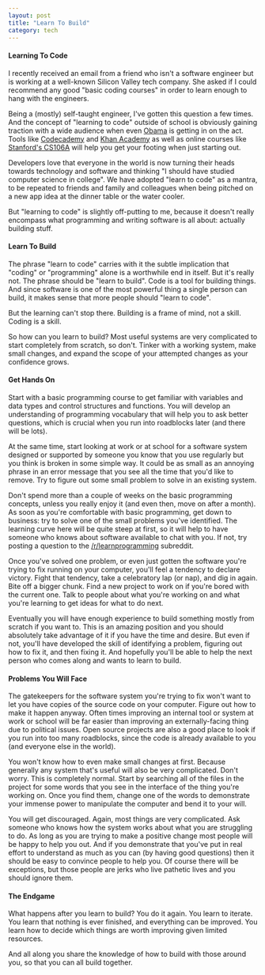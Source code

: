 ```yaml
---
layout: post
title: "Learn To Build"
category: tech
---
```


#### Learning To Code

I recently received an email from a friend who isn't a software engineer but is working at a well-known Silicon Valley tech company. She asked if I could recommend any good "basic coding courses" in order to learn enough to hang with the engineers.

Being a (mostly) self-taught engineer, I've gotten this question a few times. And the concept of "learning to code" outside of school is obviously gaining traction with a wide audience when even [Obama][1] is getting in on the act. Tools like [Codecademy][2] and [Khan Academy][4] as well as online courses like [Stanford's CS106A][5] will help you get your footing when just starting out.

Developers love that everyone in the world is now turning their heads towards technology and software and thinking "I should have studied computer science in college". We have adopted "learn to code" as a mantra, to be repeated to friends and family and colleagues when being pitched on a new app idea at the dinner table or the water cooler.

But "learning to code" is slightly off-putting to me, because it doesn't really encompass what programming and writing software is all about: actually building stuff.

#### Learn To Build

The phrase "learn to code" carries with it the subtle implication that "coding" or "programming" alone is a worthwhile end in itself. But it's really not. The phrase should be "learn to build". Code is a tool for building things. And since software is one of the most powerful thing a single person can build, it makes sense that more people should "learn to code".

But the learning can't stop there. Building is a frame of mind, not a skill. Coding is a skill.

So how can you learn to build? Most useful systems are very complicated to start completely from scratch, so don't. Tinker with a working system, make small changes, and expand the scope of your attempted changes as your confidence grows.

#### Get Hands On

Start with a basic programming course to get familiar with variables and data types and control structures and functions. You will develop an understanding of programming vocabulary that will help you to ask better questions, which is crucial when you run into roadblocks later (and there will be lots).

At the same time, start looking at work or at school for a software system designed or supported by someone you know that you use regularly but you think is broken in some simple way. It could be as small as an annoying phrase in an error message that you see all the time that you'd like to remove. Try to figure out some small problem to solve in an existing system.

Don't spend more than a couple of weeks on the basic programming concepts, unless you really enjoy it (and even then, move on after a month). As soon as you're comfortable with basic programming, get down to business: try to solve one of the small problems you've identified. The learning curve here will be quite steep at first, so it will help to have someone who knows about software available to chat with you. If not, try posting a question to the [/r/learnprogramming][6] subreddit.

Once you've solved one problem, or even just gotten the software you're trying to fix running on your computer, you'll feel a tendency to declare victory. Fight that tendency, take a celebratory lap (or nap), and dig in again. Bite off a bigger chunk. Find a new project to work on if you're bored with the current one. Talk to people about what you're working on and what you're learning to get ideas for what to do next.

Eventually you will have enough experience to build something mostly from scratch if you want to. This is an amazing position and you should absolutely take advantage of it if you have the time and desire. But even if not, you'll have developed the skill of identifying a problem, figuring out how to fix it, and then fixing it. And hopefully you'll be able to help the next person who comes along and wants to learn to build.

#### Problems You Will Face

The gatekeepers for the software system you're trying to fix won't want to let you have copies of the source code on your computer. Figure out how to make it happen anyway. Often times improving an internal tool or system at work or school will be far easier than improving an externally-facing thing due to political issues. Open source projects are also a good place to look if you run into too many roadblocks, since the code is already available to you (and everyone else in the world).

You won't know how to even make small changes at first. Because generally any system that's useful will also be very complicated. Don't worry. This is completely normal. Start by searching all of the files in the project for some words that you see in the interface of the thing you're working on. Once you find them, change one of the words to demonstrate your immense power to manipulate the computer and bend it to your will.

You will get discouraged. Again, most things are very complicated. Ask someone who knows how the system works about what you are struggling to do. As long as you are trying to make a positive change most people will be happy to help you out. And if you demonstrate that you've put in real effort to understand as much as you can (by having good questions) then it should be easy to convince people to help you. Of course there will be exceptions, but those people are jerks who live pathetic lives and you should ignore them.

#### The Endgame

What happens after you learn to build? You do it again. You learn to iterate. You learn that nothing is ever finished, and everything can be improved. You learn how to decide which things are worth improving given limited resources.

And all along you share the knowledge of how to build with those around you, so that you can all build together.

[1]: http://www.whitehouse.gov/blog/2013/12/09/don-t-just-play-your-phone-program-it
[2]:http://www.codecademy.com
[3]:https://code.org
[4]:https://www.khanacademy.org/cs
[5]:https://www.stanford.edu/class/cs106a/
[6]:http://www.reddit.com/r/learnprogramming